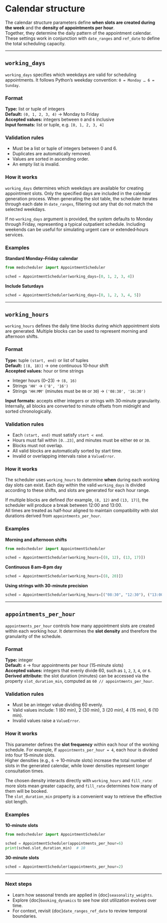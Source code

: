 # Calendar structure

The calendar structure parameters define **when slots are created during the week** and the **density of appointments per hour**.  
Together, they determine the daily pattern of the appointment calendar. These settings work in conjunction with `date_ranges` and `ref_date` to define the total scheduling capacity.

---

## `working_days`

`working_days` specifies which weekdays are valid for scheduling appointments. It follows Python’s weekday convention: `0 = Monday … 6 = Sunday`.

### Format

**Type:** list or tuple of integers  
**Default:** `(0, 1, 2, 3, 4)` → Monday to Friday  
**Accepted values:** integers between `0` and `6` inclusive  
**Input formats:** list or tuple, e.g. `[0, 1, 2, 3, 4]`

### Validation rules

- Must be a list or tuple of integers between 0 and 6.  
- Duplicates are automatically removed.  
- Values are sorted in ascending order.  
- An empty list is invalid.  

### How it works

`working_days` determines which weekdays are available for creating appointment slots. Only the specified days are included in the calendar generation process. When generating the slot table, the scheduler iterates through each date in `date_ranges`, filtering out any that do not match the selected weekdays.  

If no `working_days` argument is provided, the system defaults to Monday through Friday, representing a typical outpatient schedule. Including weekends can be useful for simulating urgent care or extended‑hours services.

### Examples

**Standard Monday–Friday calendar**
```python
from medscheduler import AppointmentScheduler

sched = AppointmentScheduler(working_days=[0, 1, 2, 3, 4])
```

**Include Saturdays**
```python
sched = AppointmentScheduler(working_days=[0, 1, 2, 3, 4, 5])
```

---

## `working_hours`

`working_hours` defines the daily time blocks during which appointment slots are generated. Multiple blocks can be used to represent morning and afternoon shifts.

### Format

**Type:** tuple `(start, end)` or list of tuples  
**Default:** `[(8, 18)]` → one continuous 10‑hour shift  
**Accepted values:** hour or time strings  
- Integer hours (0–23) → `(8, 16)`  
- Strings `'HH'` → `('8', '16')`  
- Strings `'HH:MM'` (minutes must be `00` or `30`) → `('08:30', '16:30')`

**Input formats:** accepts either integers or strings with 30‑minute granularity. Internally, all blocks are converted to minute offsets from midnight and sorted chronologically.

### Validation rules

- Each `(start, end)` must satisfy `start < end`.  
- Hours must fall within `[0..23]`, and minutes must be either `00` or `30`.  
- Blocks must not overlap.  
- All valid blocks are automatically sorted by start time.  
- Invalid or overlapping intervals raise a `ValueError`.  

### How it works

The scheduler uses `working_hours` to determine **when** during each working day slots can exist. Each day within the valid `working_days` is divided according to these shifts, and slots are generated for each hour range.  

If multiple blocks are defined (for example, `(8, 12)` and `(13, 17)`), the scheduler will produce a break between 12:00 and 13:00.  
All times are treated as half‑hour aligned to maintain compatibility with slot durations derived from `appointments_per_hour`.

### Examples

**Morning and afternoon shifts**
```python
from medscheduler import AppointmentScheduler

sched = AppointmentScheduler(working_hours=[(8, 12), (13, 17)])
```

**Continuous 8 am–8 pm day**
```python
sched = AppointmentScheduler(working_hours=[(8, 20)])
```

**Using strings with 30‑minute precision**
```python
sched = AppointmentScheduler(working_hours=[("08:30", "12:30"), ("13:00", "18:00")])
```

---

## `appointments_per_hour`

`appointments_per_hour` controls how many appointment slots are created within each working hour. It determines the **slot density** and therefore the granularity of the schedule.

### Format

**Type:** integer  
**Default:** `4` → four appointments per hour (15‑minute slots)  
**Accepted values:** integers that evenly divide 60, such as `1`, `2`, `3`, `4`, or `6`.  
**Derived attribute:** the slot duration (minutes) can be accessed via the property `slot_duration_min`, computed as `60 // appointments_per_hour`.

### Validation rules

- Must be an integer value dividing 60 evenly.  
- Valid values include: 1 (60 min), 2 (30 min), 3 (20 min), 4 (15 min), 6 (10 min).
- Invalid values raise a `ValueError`.  

### How it works

This parameter defines the **slot frequency** within each hour of the working schedule. For example, if `appointments_per_hour = 4`, each hour is divided into four 15‑minute slots.  
Higher densities (e.g., `6` → 10‑minute slots) increase the total number of slots in the generated calendar, while lower densities represent longer consultation times.  

The chosen density interacts directly with `working_hours` and `fill_rate`: more slots mean greater capacity, and `fill_rate` determines how many of them will be booked.  
The `slot_duration_min` property is a convenient way to retrieve the effective slot length.

### Examples

**10‑minute slots**
```python
from medscheduler import AppointmentScheduler

sched = AppointmentScheduler(appointments_per_hour=6)
print(sched.slot_duration_min)  # 10
```

**30‑minute slots**
```python
sched = AppointmentScheduler(appointments_per_hour=2)
```

---

### Next steps
- Learn how seasonal trends are applied in {doc}`seasonality_weights`.  
- Explore {doc}`booking_dynamics` to see how slot utilization evolves over time.  
- For context, revisit {doc}`date_ranges_ref_date` to review temporal boundaries.


